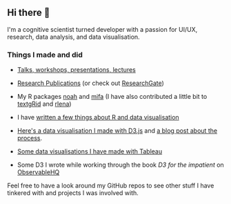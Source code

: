 ## Hi there 👋

I'm a cognitive scientist turned developer with a passion for UI/UX, research, data analysis, and data visualisation.

### Things I made and did

+ [Talks, workshops, presentations, lectures](https://github.com/Teebusch/presentations) 

+ [Research Publications](https://github.com/Teebusch/publications/) (or check out [ResearchGate](https://www.researchgate.net/profile/Tobias-Busch-4))

+ My R packages [noah](https://teebusch.github.io/noah/) and [mifa](https://teebusch.github.io/mifa/) (I have also contributed a little bit to [textgRid](https://github.com/patrickreidy/textgRid) and [rlena](https://github.com/HomeBankCode/rlena))

+ I have [written a few things about R and data visualisation](https://tobiasbusch.netlify.app)

+ [Here's a data visualisation I made with D3.js](https://teebusch.github.io/park-vis) and [a blog post about the process](https://tobiasbusch.netlify.app/a-walk-in-the-park).

+ [Some data visualisations I have made with Tableau](https://public.tableau.com/app/profile/tiobias.busch)

+ Some D3 I wrote while working through the book *D3 for the impatient* on [ObservableHQ](https://observablehq.com/@teebusch/d3-for-the-impatient)

Feel free to have a look around my GitHub repos to see other stuff I have tinkered with and projects I was involved with.
